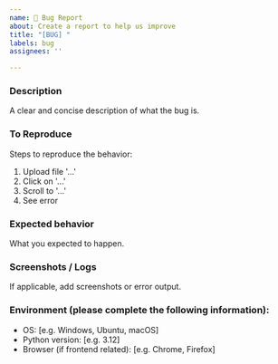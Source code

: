 ```yaml
---
name: 🐛 Bug Report
about: Create a report to help us improve
title: "[BUG] "
labels: bug
assignees: ''

---
```


### Description

A clear and concise description of what the bug is.

### To Reproduce

Steps to reproduce the behavior:

1. Upload file '...'
2. Click on '...'
3. Scroll to '...'
4. See error

### Expected behavior

What you expected to happen.

### Screenshots / Logs

If applicable, add screenshots or error output.

### Environment (please complete the following information):

- OS: [e.g. Windows, Ubuntu, macOS]
- Python version: [e.g. 3.12]
- Browser (if frontend related): [e.g. Chrome, Firefox]
